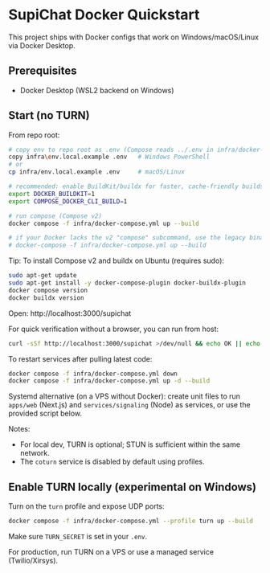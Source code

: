 # SupiChat Docker Quickstart

This project ships with Docker configs that work on Windows/macOS/Linux via Docker Desktop.

## Prerequisites
- Docker Desktop (WSL2 backend on Windows)

## Start (no TURN)
From repo root:

```bash
# copy env to repo root as .env (Compose reads ../.env in infra/docker-compose.yml)
copy infra\env.local.example .env   # Windows PowerShell
# or
cp infra/env.local.example .env     # macOS/Linux

# recommended: enable BuildKit/buildx for faster, cache-friendly builds
export DOCKER_BUILDKIT=1
export COMPOSE_DOCKER_CLI_BUILD=1

# run compose (Compose v2)
docker compose -f infra/docker-compose.yml up --build

# if your Docker lacks the v2 "compose" subcommand, use the legacy binary:
# docker-compose -f infra/docker-compose.yml up --build
```

Tip: To install Compose v2 and buildx on Ubuntu (requires sudo):
```bash
sudo apt-get update
sudo apt-get install -y docker-compose-plugin docker-buildx-plugin
docker compose version
docker buildx version
```

Open: http://localhost:3000/supichat

For quick verification without a browser, you can run from host:
```bash
curl -sSf http://localhost:3000/supichat >/dev/null && echo OK || echo FAIL
```

To restart services after pulling latest code:
```bash
docker compose -f infra/docker-compose.yml down
docker compose -f infra/docker-compose.yml up -d --build
```

Systemd alternative (on a VPS without Docker): create unit files to run `apps/web` (Next.js) and `services/signaling` (Node) as services, or use the provided script below.

Notes:
- For local dev, TURN is optional; STUN is sufficient within the same network.
- The `coturn` service is disabled by default using profiles.

## Enable TURN locally (experimental on Windows)
Turn on the `turn` profile and expose UDP ports:

```bash
docker compose -f infra/docker-compose.yml --profile turn up --build
```

Make sure `TURN_SECRET` is set in your `.env`.

For production, run TURN on a VPS or use a managed service (Twilio/Xirsys).
